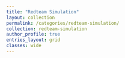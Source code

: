 ```yaml
---
title: "Redteam Simulation"
layout: collection
permalink: /categories/redteam-simulation/
collection: redteam-simulation
author_profile: true
entries_layout: grid
classes: wide
---
```


